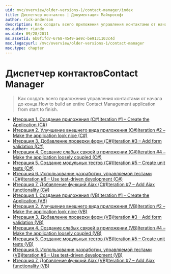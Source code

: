 ```yaml
---
uid: mvc/overview/older-versions-1/contact-manager/index
title: Диспетчер контактов | Документация Майкрософт
author: rick-anderson
description: Как создать всего приложения управления контактами от начала до конца.
ms.author: riande
ms.date: 09/28/2011
ms.assetid: 6b0f1fd7-6768-4549-ae9c-be9131103c4d
msc.legacyurl: /mvc/overview/older-versions-1/contact-manager
msc.type: chapter
---
```

<a name="contact-manager"></a><span data-ttu-id="8eb6b-103">Диспетчер контактов</span><span class="sxs-lookup"><span data-stu-id="8eb6b-103">Contact Manager</span></span>
====================
> <span data-ttu-id="8eb6b-104">Как создать всего приложения управления контактами от начала до конца.</span><span class="sxs-lookup"><span data-stu-id="8eb6b-104">How to build an entire Contact Management application from start to finish.</span></span>


- [<span data-ttu-id="8eb6b-105">Итерация 1. Создание приложения (C#)</span><span class="sxs-lookup"><span data-stu-id="8eb6b-105">Iteration #1 – Create the Application (C#)</span></span>](iteration-1-create-the-application-cs.md)
- [<span data-ttu-id="8eb6b-106">Итерация 2. Улучшение внешнего вида приложения (C#)</span><span class="sxs-lookup"><span data-stu-id="8eb6b-106">Iteration #2 – Make the application look nice (C#)</span></span>](iteration-2-make-the-application-look-nice-cs.md)
- [<span data-ttu-id="8eb6b-107">Итерация 3. Добавление проверки форм (C#)</span><span class="sxs-lookup"><span data-stu-id="8eb6b-107">Iteration #3 – Add form validation (C#)</span></span>](iteration-3-add-form-validation-cs.md)
- [<span data-ttu-id="8eb6b-108">Итерация 4. Создание слабых связей в приложении (C#)</span><span class="sxs-lookup"><span data-stu-id="8eb6b-108">Iteration #4 – Make the application loosely coupled (C#)</span></span>](iteration-4-make-the-application-loosely-coupled-cs.md)
- [<span data-ttu-id="8eb6b-109">Итерация 5. Создание модульных тестов (C#)</span><span class="sxs-lookup"><span data-stu-id="8eb6b-109">Iteration #5 – Create unit tests (C#)</span></span>](iteration-5-create-unit-tests-cs.md)
- [<span data-ttu-id="8eb6b-110">Итерация 6. Использование разработки, управляемой тестами (C#)</span><span class="sxs-lookup"><span data-stu-id="8eb6b-110">Iteration #6 – Use test-driven development (C#)</span></span>](iteration-6-use-test-driven-development-cs.md)
- [<span data-ttu-id="8eb6b-111">Итерация 7. Добавление функций Ajax (C#)</span><span class="sxs-lookup"><span data-stu-id="8eb6b-111">Iteration #7 – Add Ajax functionality (C#)</span></span>](iteration-7-add-ajax-functionality-cs.md)
- [<span data-ttu-id="8eb6b-112">Итерация 1. Создание приложения (VB)</span><span class="sxs-lookup"><span data-stu-id="8eb6b-112">Iteration #1 – Create the Application (VB)</span></span>](iteration-1-create-the-application-vb.md)
- [<span data-ttu-id="8eb6b-113">Итерация 2. Улучшение внешнего вида приложения (VB)</span><span class="sxs-lookup"><span data-stu-id="8eb6b-113">Iteration #2 – Make the application look nice (VB)</span></span>](iteration-2-make-the-application-look-nice-vb.md)
- [<span data-ttu-id="8eb6b-114">Итерация 3. Добавление проверки форм (VB)</span><span class="sxs-lookup"><span data-stu-id="8eb6b-114">Iteration #3 – Add form validation (VB)</span></span>](iteration-3-add-form-validation-vb.md)
- [<span data-ttu-id="8eb6b-115">Итерация 4. Создание слабых связей в приложении (VB)</span><span class="sxs-lookup"><span data-stu-id="8eb6b-115">Iteration #4 – Make the application loosely coupled (VB)</span></span>](iteration-4-make-the-application-loosely-coupled-vb.md)
- [<span data-ttu-id="8eb6b-116">Итерация 5. Создание модульных тестов (VB)</span><span class="sxs-lookup"><span data-stu-id="8eb6b-116">Iteration #5 – Create unit tests (VB)</span></span>](iteration-5-create-unit-tests-vb.md)
- [<span data-ttu-id="8eb6b-117">Итерация 6. Использование разработки, управляемой тестами (VB)</span><span class="sxs-lookup"><span data-stu-id="8eb6b-117">Iteration #6 – Use test-driven development (VB)</span></span>](iteration-6-use-test-driven-development-vb.md)
- [<span data-ttu-id="8eb6b-118">Итерация 7. Добавление функций Ajax (VB)</span><span class="sxs-lookup"><span data-stu-id="8eb6b-118">Iteration #7 – Add Ajax functionality (VB)</span></span>](iteration-7-add-ajax-functionality-vb.md)
